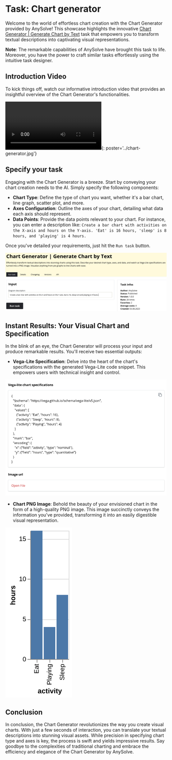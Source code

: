 # Task: Chart generator

Welcome to the world of effortless chart creation with the Chart Generator provided by AnySolve! This showcase highlights the innovative [Chart Generator | Generate Chart by Text](https://www.anysolve.ai/tools/intern-text-to-image-description-chart) task that empowers you to transform textual descriptions into captivating visual representations.

**Note**: The remarkable capabilities of AnySolve have brought this task to life. Moreover, you have the power to craft similar tasks effortlessly using the intuitive task designer.

## Introduction Video

To kick things off, watch our informative introduction video that provides an insightful overview of the Chart Generator's functionalities.

![type:video](chart-generator.mp4){: poster='../chart-generator.jpg'}

## Specify your task

Engaging with the Chart Generator is a breeze. Start by conveying your chart creation needs to the AI. Simply specify the following components:

- **Chart Type**: Define the type of chart you want, whether it's a bar chart, line graph, scatter plot, and more.
- **Axes Configuration**: Outline the axes of your chart, detailing what data each axis should represent.
- **Data Points**: Provide the data points relevant to your chart. For instance, you can enter a description like: `Create a bar chart with activities on the X-axis and hours on the Y-axis. 'Eat' is 16 hours, 'sleep' is 8 hours, and 'playing' is 4 hours.`

Once you've detailed your requirements, just hit the `Run task` button.

![Screenshot](chart-generator-input.png)

## Instant Results: Your Visual Chart and Specification

In the blink of an eye, the Chart Generator will process your input and produce remarkable results. You'll receive two essential outputs:

- **Vega-Lite Specification**: Delve into the heart of the chart's specifications with the generated Vega-Lite code snippet. This empowers users with technical insight and control.

![Screenshot](result-vega-lite.png)

- **Chart PNG Image**: Behold the beauty of your envisioned chart in the form of a high-quality PNG image. This image succinctly conveys the information you've provided, transforming it into an easily digestible visual representation.

![Screenshot](result-chart.png)

## Conclusion

In conclusion, the Chart Generator revolutionizes the way you create visual charts. With just a few seconds of interaction, you can translate your textual descriptions into stunning visual assets. While precision in specifying chart type and axes is key, the process is swift and yields impressive results. Say goodbye to the complexities of traditional charting and embrace the efficiency and elegance of the Chart Generator by AnySolve.
